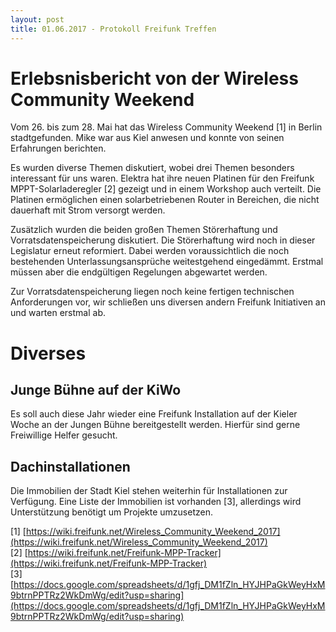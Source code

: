 ```yaml
---
layout: post
title: 01.06.2017 - Protokoll Freifunk Treffen
---
```

# Erlebsnisbericht von der Wireless Community Weekend

Vom 26. bis zum 28. Mai hat das Wireless Community Weekend [1] in Berlin stadtgefunden.
Mike war aus Kiel anwesen und konnte von seinen Erfahrungen berichten.

Es wurden diverse Themen diskutiert, wobei drei Themen besonders interessant für uns waren.
Elektra hat ihre neuen Platinen für den Freifunk MPPT-Solarladeregler [2] gezeigt und in einem Workshop
auch verteilt. Die Platinen ermöglichen einen solarbetriebenen Router in Bereichen, die nicht dauerhaft mit Strom versorgt werden.

Zusätzlich wurden die beiden großen Themen Störerhaftung und Vorratsdatenspeicherung diskutiert.
Die Störerhaftung wird noch in dieser Legislatur erneut reformiert. Dabei werden voraussichtlich die noch bestehenden Unterlassungsansprüche weitestgehend eingedämmt. Erstmal müssen aber die endgültigen Regelungen abgewartet werden.

Zur Vorratsdatenspeicherung liegen noch keine fertigen technischen Anforderungen vor, wir schließen uns diversen andern Freifunk Initiativen an und warten erstmal ab.


# Diverses

## Junge Bühne auf der KiWo

Es soll auch diese Jahr wieder eine Freifunk Installation auf der Kieler Woche an der Jungen Bühne bereitgestellt werden. Hierfür sind gerne Freiwillige Helfer gesucht.


## Dachinstallationen

Die Immobilien der Stadt Kiel stehen weiterhin für Installationen zur Verfügung.
Eine Liste der Immobilien ist vorhanden [3], allerdings wird Unterstützung benötigt um Projekte umzusetzen.


[1] [https://wiki.freifunk.net/Wireless_Community_Weekend_2017](https://wiki.freifunk.net/Wireless_Community_Weekend_2017)  
[2] [https://wiki.freifunk.net/Freifunk-MPP-Tracker](https://wiki.freifunk.net/Freifunk-MPP-Tracker)  
[3] [https://docs.google.com/spreadsheets/d/1gfj_DM1fZln_HYJHPaGkWeyHxM9btrnPPTRz2WkDmWg/edit?usp=sharing](https://docs.google.com/spreadsheets/d/1gfj_DM1fZln_HYJHPaGkWeyHxM9btrnPPTRz2WkDmWg/edit?usp=sharing)  
